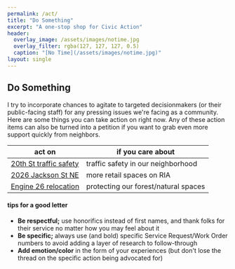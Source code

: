 ```yaml
---
permalink: /act/
title: "Do Something"
excerpt: "A one-stop shop for Civic Action"
header:
  overlay_image: /assets/images/notime.jpg
  overlay_filter: rgba(127, 127, 127, 0.5)
  caption: "[No Time](/assets/images/notime.jpg)"
layout: single
---
```

## Do Something
I try to incorporate chances to agitate to targeted decisionmakers (or their public-facing staff) for any pressing issues we're facing as a community. Here are some things you can take action on right now. Any of these action items can also be turned into a petition if you want to grab even more support quickly from neighbors.

|act on|if you care about|
|---|---|
|[20th St traffic safety](/issues/20thst/#community-action)|traffic safety in our neighborhood|
|[2026 Jackson St NE](/issues/2026jackson/#community-action)|more retail spaces on RIA|
|[Engine 26 relocation](/issues/modelcities/#community-action)|protecting our forest/natural spaces|

#### tips for a good letter
- **Be respectful;** use honorifics instead of first names, and thank folks for their service no matter how you may feel about it
- **Be specific;** always use (and bold) specific Service Request/Work Order numbers to avoid adding a layer of research to follow-through
- **Add emotion/color** in the form of your experiences (but don't lose the thread on the specific action being advocated for)
